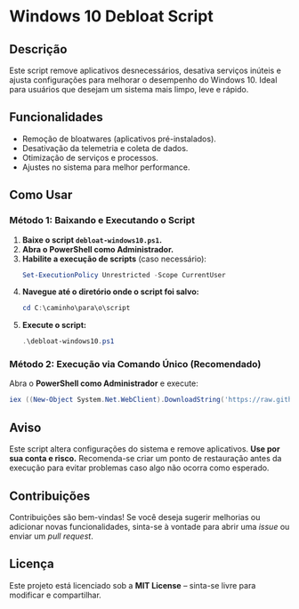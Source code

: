 
# Windows 10 Debloat Script

## Descrição

Este script remove aplicativos desnecessários, desativa serviços inúteis e ajusta configurações para melhorar o desempenho do Windows 10. Ideal para usuários que desejam um sistema mais limpo, leve e rápido.

## Funcionalidades

- Remoção de bloatwares (aplicativos pré-instalados).
- Desativação da telemetria e coleta de dados.
- Otimização de serviços e processos.
- Ajustes no sistema para melhor performance.

## Como Usar

### Método 1: Baixando e Executando o Script

1. **Baixe o script `debloat-windows10.ps1`.**
2. **Abra o PowerShell como Administrador.**
3. **Habilite a execução de scripts** (caso necessário):
   ```powershell
   Set-ExecutionPolicy Unrestricted -Scope CurrentUser
   ```
4. **Navegue até o diretório onde o script foi salvo:**
   ```powershell
   cd C:\caminho\para\o\script
   ```
5. **Execute o script:**
   ```powershell
   .\debloat-windows10.ps1
   ```

### Método 2: Execução via Comando Único (Recomendado)

Abra o **PowerShell como Administrador** e execute:
```powershell
iex ((New-Object System.Net.WebClient).DownloadString('https://raw.githubusercontent.com/rivaed/Windows10-Debloat/main/debloat-windows10.ps1'))
```

## Aviso

Este script altera configurações do sistema e remove aplicativos. **Use por sua conta e risco.** Recomenda-se criar um ponto de restauração antes da execução para evitar problemas caso algo não ocorra como esperado.

## Contribuições

Contribuições são bem-vindas! Se você deseja sugerir melhorias ou adicionar novas funcionalidades, sinta-se à vontade para abrir uma *issue* ou enviar um *pull request*.

## Licença

Este projeto está licenciado sob a **MIT License** – sinta-se livre para modificar e compartilhar.
```
